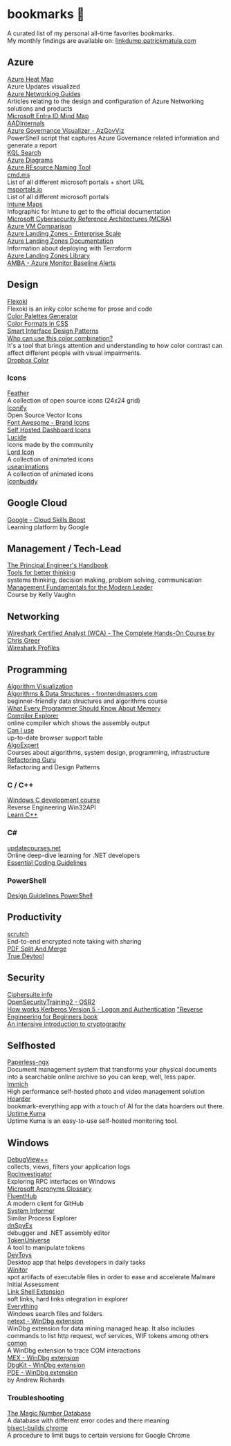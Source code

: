 # bookmarks :book:
A curated list of my personal all-time favorites bookmarks.  
My monthly findings are available on: [linkdump.patrickmatula.com](https://linkdump.patrickmatula.com)

## Azure

[Azure Heat Map](https://azurecharts.com/heatmap)  
Azure Updates visualized  
[Azure Networking Guides](https://github.com/adstuart)  
Articles relating to the design and configuration of Azure Networking solutions and products  
[Microsoft Entra ID Mind Map](https://entra.news/p/entra-mind-maps)  
[AADInternals](https://aadinternals.com/)  
[Azure Governance Visualizer - AzGovViz](https://github.com/JulianHayward/Azure-MG-Sub-Governance-Reporting)  
PowerShell script that captures Azure Governance related information and generate a report  
[KQL Search](https://www.kqlsearch.com/)  
[Azure Diagrams](https://azurediagrams.com/)  
[Azure REsource Naming Tool](https://david.gardiner.net.au/azure-resource-namer/)  
[cmd.ms](https://cmd.ms/)  
List of all different microsoft portals + short URL  
[msportals.io](https://msportals.io/)  
List of all different microsoft portals  
[Intune Maps](https://intunemaps.com/)  
Infographic for Intune to get to the official documentation  
[Microsoft Cybersecurity Reference Architectures (MCRA)](https://learn.microsoft.com/en-us/security/cybersecurity-reference-architecture/mcra)  
[Azure VM Comparison](https://instances.vantage.sh/azure/)  
[Azure Landing Zones - Enterprise Scale](https://github.com/Azure/Enterprise-Scale)  
[Azure Landing Zones Documentation](https://azure.github.io/Azure-Landing-Zones)  
Information about deploying with Terraform  
[Azure Landing Zones Library](https://azure.github.io/Azure-Landing-Zones-Library)  
[AMBA - Azure Monitor Baseline Alerts](https://azure.github.io/azure-monitor-baseline-alerts)  

## Design

[Flexoki](https://stephango.com/flexoki)  
Flexoki is an inky color scheme for prose and code  
[Color Palettes Generator](https://mycolor.space/)  
[Color Formats in CSS](https://www.joshwcomeau.com/css/color-formats/)  
[Smart Interface Design Patterns](https://smart-interface-design-patterns.com/)  
[Who can use this color combination?](https://www.whocanuse.com/)  
It's a tool that brings attention and understanding to how color contrast can affect different people with visual impairments.  
[Dropbox Color](https://brand.dropbox.com/color)  

### Icons

[Feather](https://feathericons.com/)  
A collection of open source icons (24x24 grid)  
[Iconify](https://icon-sets.iconify.design/)  
Open Source Vector Icons  
[Font Awesome - Brand Icons](https://fontawesome.com/search?o=r&f=brands)  
[Self Hosted Dashboard Icons](https://selfh.st/icons/)  
[Lucide](https://lucide.dev/)  
Icons made by the community  
[Lord Icon](https://lordicon.com/)  
A collection of animated icons  
[useanimations](https://useanimations.com/)  
A collection of animated icons  
[Iconbuddy](https://iconbuddy.com/)  

## Google Cloud

[Google - Cloud Skills Boost](https://www.cloudskillsboost.google/)  
Learning platform by Google  

## Management / Tech-Lead 

[The Principal Engineer's Handbook](https://ilya.grigorik.com/the-principal-engineers-handbook/)  
[Tools for better thinking](https://untools.co/)  
systems thinking, decision making, problem solving, communication  
[Management Fundamentals for the Modern Leader](https://course.modernleader.is/courses/management-fundamentals)  
Course by Kelly Vaughn  

## Networking
 
[Wireshark Certified Analyst (WCA) - The Complete Hands-On Course by Chris Greer](https://packetpioneer.com/courses/wca/)  
[Wireshark Profiles](https://gitlab.com/WiresharkProfiles/profiles)  

## Programming

[Algorithm Visualization](https://eliya-shalom.github.io/Algo-Vision/)  
[Algorithms & Data Structures - frontendmasters.com](https://frontendmasters.com/courses/algorithms/)  
beginner-friendly data structures and algorithms course  
[What Every Programmer Should Know About Memory](https://people.freebsd.org/~lstewart/articles/cpumemory.pdf)  
[Compiler Explorer](https://godbolt.org/)  
online compiler which shows the assembly output  
[Can I use](https://caniuse.com/?search=SubtleCrypto)  
up-to-date browser support table  
[AlgoExpert](https://www.algoexpert.io/systems/product)  
Courses about algorithms, system design, programming, infrastructure  
[Refactoring Guru](https://refactoring.guru/)  
Refactoring and Design Patterns  

### C / C++

[Windows C development course](https://github.com/mytechnotalent/Hacking-Windows)  
Reverse Engineering Win32API  
[Learn C++](https://www.learncpp.com/)

### C#

[updatecourses.net](https://www.updatecourses.net/)  
Online deep-dive learning for .NET developers  
[Essential Coding Guidelines](https://essentialcsharp.com/guidelines)  

### PowerShell
[Design Guidelines PowerShell](https://learn.microsoft.com/en-us/powershell/scripting/developer/cmdlet/required-development-guidelines?view=powershell-7.5)  

## Productivity

[scrutch](https://scrut.ch/)  
End-to-end encrypted note taking with sharing  
[PDF Split And Merge](https://pdfsam.org/)  
[True Devtool](https://truedevtools.com/)  

## Security

[Ciphersuite info](https://ciphersuite.info/cs/)  
[OpenSecurityTraining2 - OSR2](https://p.ost2.fyi/courses)  
[How works Kerberos Version 5 - Logon and Authentication](https://learn.microsoft.com/en-us/previous-versions/windows/it-pro/windows-server-2003/cc772815(v=ws.10)?redirectedfrom=MSDN)  
["Reverse Engineering for Beginners book](https://beginners.re/)  
[An intensive introduction to cryptography](https://intensecrypto.org/public/index.html)  

## Selfhosted

[Paperless-ngx](https://github.com/paperless-ngx/paperless-ngx)  
Document management system that transforms your physical documents into a searchable online archive so you can keep, well, less paper.  
[Immich](https://github.com/immich-app/immich)  
High performance self-hosted photo and video management solution  
[Hoarder](https://github.com/hoarder-app/hoarder)  
bookmark-everything app with a touch of AI for the data hoarders out there.  
[Uptime Kuma](https://github.com/louislam/uptime-kuma)  
Uptime Kuma is an easy-to-use self-hosted monitoring tool.  

## Windows

[DebugView++](https://github.com/CobaltFusion/DebugViewPP)  
collects, views, filters your application logs  
[RpcInvestigator](https://github.com/trailofbits/RpcInvestigator)  
Exploring RPC interfaces on Windows  
[Microsoft Acronyms Glossary](https://thepartnermasters.com/blog/microsoft-acronyms-glossary)  
[FluentHub](https://github.com/0x5bfa/FluentHub/tree/main)  
A modern client for GitHub  
[System Informer](https://github.com/winsiderss/systeminformer)  
Similar Process Explorer  
[dnSpyEx](https://github.com/dnSpyEx/dnSpy)  
debugger and .NET assembly editor  
[TokenUniverse](https://github.com/diversenok/TokenUniverse)  
A tool to manipulate tokens  
[DevToys](https://devtoys.app/)  
Desktop app that helps developers in daily tasks  
[Winitor](https://www.winitor.com/)  
spot artifacts of executable files in order to ease and accelerate Malware Initial Assessment  
[Link Shell Extension](https://schinagl.priv.at/nt/hardlinkshellext/linkshellextension.html)  
soft links, hard links integration in explorer  
[Everything](https://www.voidtools.com/)  
Windows search files and folders  
[netext - WinDbg extension](https://github.com/rodneyviana/netext)  
WinDbg extension for data mining managed heap. It also includes commands to list http request, wcf services, WIF tokens among others  
[comon](https://github.com/lowleveldesign/comon)  
A WinDbg extension to trace COM interactions  
[MEX - WinDbg extension](https://www.microsoft.com/en-us/download/details.aspx?id=53304)  
[DbgKit - WinDbg extension](https://github.com/pmatula/Debugging-Tools-Andrey-Bazhan/blob/master/DbgKit.zip)  
[PDE - WinDbg extension](https://onedrive.live.com/?authkey=%21AJeSzeiu8SQ7T4w&id=DAE128BD454CF957%217152&cid=DAE128BD454CF957)  
by Andrew Richards  

### Troubleshooting

[The Magic Number Database](https://www.magnumdb.com/)  
A database with different error codes and there meaning  
[bisect-builds chrome](https://www.chromium.org/developers/bisect-builds-py/)  
A procedure to limit bugs to certain versions for Google Chrome  
